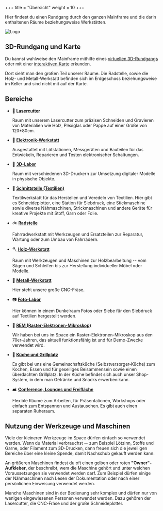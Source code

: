 +++
title = "Übersicht"
weight = 10
+++

Hier findest du einen Rundgang durch den ganzen Mainframe und die
darin enthaltenen Räume beziehungsweise Werkstätten.

![Logo](/media/spacewalk/logo.jpg)

## 3D-Rundgang und Karte

Du kannst wahlweise den Mainframe mithilfe eines
[virtuellen 3D-Rundgangs](/images/panorama) oder mit einer
[interaktiven Karte](https://map.kreativitaet-trifft-technik.de/) erkunden.

Dort sieht man den großen Teil unserer Räume. Die Radstelle, sowie die Holz- und
Metall-Werkstatt befinden sich im Erdgeschoss beziehungsweise im Keller und sind
nicht mit auf der Karte.

<!--- TODO: Fotos mit Link Panorama-Rundgang und Karte oder Foto Außenansicht oder einfach Mainframe Logo --->

## Bereiche

- 🚨 [**Lasercutter**](/spacewalk/lasercutter)

  Raum mit unserem Lasercutter zum präzisen Schneiden und Gravieren von
  Materialien wie Holz, Plexiglas oder Pappe auf einer Größe von 120*80cm.

- 🔌 [**Elektronik-Werkstatt**](/spacewalk/elektronik-werkstatt)

  Ausgestattet mit Lötstationen, Messgeräten und Bauteilen für das Entwickeln,
  Reparieren und Testen elektronischer Schaltungen.

- 🚤 [**3D-Labor**](/spacewalk/3d-lab)

  Raum mit verschiedenen 3D-Druckern zur Umsetzung digitaler Modelle in
  physische Objekte.

- 🧶 [**Schnittstelle (Textilien)**](/spacewalk/schnittstelle)

  Textilwerkstatt für das Herstellen und Veredeln von Textilien. Hier gibt es
  Schneideplotter, eine Station für Siebdruck, eine Stickmaschine sowie diverse
  Nähmaschinen, Strickmaschinen und andere Geräte für kreative Projekte mit
  Stoff, Garn oder Folie.

- 🚲 [**Radstelle**](/spacewalk/radstelle)

  Fahrradwerkstatt mit Werkzeugen und Ersatzteilen zur Reparatur, Wartung oder
  zum Umbau von Fahrrädern.

- 🪓 [**Holz-Werkstatt**](/spacewalk/holz-werkstatt)

  Raum mit Werkzeugen und Maschinen zur Holzbearbeitung -- vom Sägen und
  Schleifen bis zur Herstellung individueller Möbel oder Modelle.

- 🔧 [**Metall-Werkstatt**](/spacewalk/metall-werkstatt)

  Hier steht unsere große CNC-Fräse.

- 📷 [**Foto-Labor**](/spacewalk/foto-lab)

  Hier können in einem Dunkelraum Fotos oder Siebe für den Siebdruck auf
  Textilien hergestellt werden.

- 🔬 [**REM (Raster-Elektronen-Mikroskop)**](/spacewalk/rem)

  Wir haben bei uns im Space ein Raster-Elektronen-Mikroskop aus den
  70er-Jahren, das aktuell funktionsfähig ist und für Demo-Zwecke verwendet
  wird.

- 🍳 [**Küche und Grillplatz**](/spacewalk/kueche)

  Es gibt bei uns eine Gemeinschaftsküche (Selbstversorger-Küche) zum Kochen,
  Essen und für geselliges Beisammensein sowie einen überdachten Grillplatz. In
  der Küche befindet sich auch unser Shop-System, in dem man Getränke und Snacks
  erwerben kann.

- 🛋 [**Conference, Lounges und Freifläche**](/spacewalk/lounge)

  Flexible Räume zum Arbeiten, für Präsentationen, Workshops oder einfach zum
  Entspannen und Austauschen. Es gibt auch einen separaten Ruheraum.

## Nutzung der Werkzeuge und Maschinen

Viele der kleineren Werkzeuge im Space dürfen einfach so verwendet werden. Wenn
du Material verbrauchst -- zum Beispiel Lötzinn, Stoffe und Garne, oder Filament
zum 3D-Drucken, dann freuen sich die jeweiligen Bereiche über eine kleine Spende,
damit Nachschub gekauft werden kann.

An größeren Maschinen findest du oft einen gelben oder roten **"Owner"-Aufkleber**,
der beschreibt, wem die Maschine gehört und unter welchen Voraussetzungen sie
verwendet werden darf. Zum Beispiel dürfen einige der Nähmaschinen nach Lesen
der Dokumentation oder nach einer persönlichen Einweisung verwendet werden.

Manche Maschinen sind in der Bedienung sehr komplex und dürfen nur von wenigen
eingewiesenen Personen verwendet werden. Dazu gehören der Lasercutter, die
CNC-Fräse und der große Schneideplotter.
